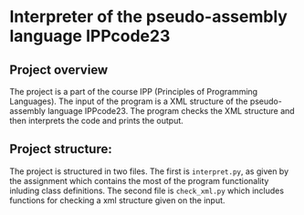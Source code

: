 # Interpreter of the pseudo-assembly language IPPcode23
## Project overview
The project is a part of the course IPP (Principles of Programming Languages). The input of the program is a XML structure of the pseudo-assembly language IPPcode23. The program checks the XML structure and then interprets the code and prints the output.

## Project structure:
The project is structured in two files. The first is `interpret.py`, as given by the assignment which contains the most of the program functionality inluding class definitions.
The second file is `check_xml.py` which includes functions for checking a xml structure given on the input.
